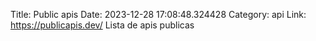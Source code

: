 Title: Public apis
Date: 2023-12-28 17:08:48.324428
Category: api
Link: https://publicapis.dev/
Lista de apis publicas
